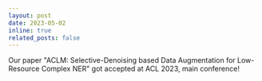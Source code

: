```yaml
---
layout: post
date: 2023-05-02
inline: true
related_posts: false
---
```


Our paper "ACLM: Selective-Denoising based Data Augmentation for Low-Resource Complex NER" got accepted at ACL 2023, main conference!